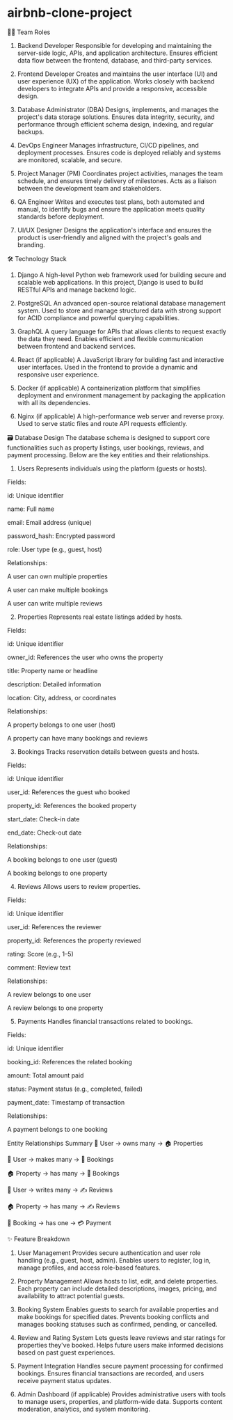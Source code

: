 # airbnb-clone-project
🧑‍💻 Team Roles
1. Backend Developer
Responsible for developing and maintaining the server-side logic, APIs, and application architecture. Ensures efficient data flow between the frontend, database, and third-party services.

2. Frontend Developer
Creates and maintains the user interface (UI) and user experience (UX) of the application. Works closely with backend developers to integrate APIs and provide a responsive, accessible design.

3. Database Administrator (DBA)
Designs, implements, and manages the project's data storage solutions. Ensures data integrity, security, and performance through efficient schema design, indexing, and regular backups.

4. DevOps Engineer
Manages infrastructure, CI/CD pipelines, and deployment processes. Ensures code is deployed reliably and systems are monitored, scalable, and secure.

5. Project Manager (PM)
Coordinates project activities, manages the team schedule, and ensures timely delivery of milestones. Acts as a liaison between the development team and stakeholders.

6. QA Engineer
Writes and executes test plans, both automated and manual, to identify bugs and ensure the application meets quality standards before deployment.

7. UI/UX Designer
Designs the application's interface and ensures the product is user-friendly and aligned with the project's goals and branding.

🛠️ Technology Stack
1. Django
A high-level Python web framework used for building secure and scalable web applications. In this project, Django is used to build RESTful APIs and manage backend logic.

2. PostgreSQL
An advanced open-source relational database management system. Used to store and manage structured data with strong support for ACID compliance and powerful querying capabilities.

3. GraphQL
A query language for APIs that allows clients to request exactly the data they need. Enables efficient and flexible communication between frontend and backend services.

4. React (if applicable)
A JavaScript library for building fast and interactive user interfaces. Used in the frontend to provide a dynamic and responsive user experience.

5. Docker (if applicable)
A containerization platform that simplifies deployment and environment management by packaging the application with all its dependencies.

6. Nginx (if applicable)
A high-performance web server and reverse proxy. Used to serve static files and route API requests efficiently.

🗃️ Database Design
The database schema is designed to support core functionalities such as property listings, user bookings, reviews, and payment processing. Below are the key entities and their relationships.

1. Users
Represents individuals using the platform (guests or hosts).

Fields:

id: Unique identifier

name: Full name

email: Email address (unique)

password_hash: Encrypted password

role: User type (e.g., guest, host)

Relationships:

A user can own multiple properties

A user can make multiple bookings

A user can write multiple reviews

2. Properties
Represents real estate listings added by hosts.

Fields:

id: Unique identifier

owner_id: References the user who owns the property

title: Property name or headline

description: Detailed information

location: City, address, or coordinates

Relationships:

A property belongs to one user (host)

A property can have many bookings and reviews

3. Bookings
Tracks reservation details between guests and hosts.

Fields:

id: Unique identifier

user_id: References the guest who booked

property_id: References the booked property

start_date: Check-in date

end_date: Check-out date

Relationships:

A booking belongs to one user (guest)

A booking belongs to one property

4. Reviews
Allows users to review properties.

Fields:

id: Unique identifier

user_id: References the reviewer

property_id: References the property reviewed

rating: Score (e.g., 1–5)

comment: Review text

Relationships:

A review belongs to one user

A review belongs to one property

5. Payments
Handles financial transactions related to bookings.

Fields:

id: Unique identifier

booking_id: References the related booking

amount: Total amount paid

status: Payment status (e.g., completed, failed)

payment_date: Timestamp of transaction

Relationships:

A payment belongs to one booking


Entity Relationships Summary
🧑 User → owns many → 🏠 Properties

🧑 User → makes many → 📅 Bookings

🏠 Property → has many → 📅 Bookings

🧑 User → writes many → ✍️ Reviews

🏠 Property → has many → ✍️ Reviews

📅 Booking → has one → 💳 Payment

✨ Feature Breakdown
1. User Management
Provides secure authentication and user role handling (e.g., guest, host, admin). Enables users to register, log in, manage profiles, and access role-based features.

2. Property Management
Allows hosts to list, edit, and delete properties. Each property can include detailed descriptions, images, pricing, and availability to attract potential guests.

3. Booking System
Enables guests to search for available properties and make bookings for specified dates. Prevents booking conflicts and manages booking statuses such as confirmed, pending, or cancelled.

4. Review and Rating System
Lets guests leave reviews and star ratings for properties they've booked. Helps future users make informed decisions based on past guest experiences.

5. Payment Integration
Handles secure payment processing for confirmed bookings. Ensures financial transactions are recorded, and users receive payment status updates.

6. Admin Dashboard (if applicable)
Provides administrative users with tools to manage users, properties, and platform-wide data. Supports content moderation, analytics, and system monitoring.


